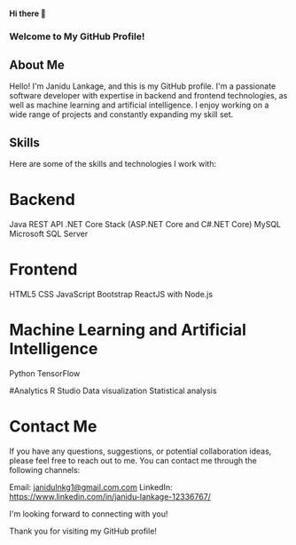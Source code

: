 #### Hi there 👋
### Welcome to My GitHub Profile!
## About Me
Hello! I'm Janidu Lankage, and this is my GitHub profile. I'm a passionate software developer with expertise in backend and frontend technologies, as well as machine learning and artificial intelligence. I enjoy working on a wide range of projects and constantly expanding my skill set.

## Skills
Here are some of the skills and technologies I work with:

# Backend
Java 
REST API 
.NET Core Stack (ASP.NET Core and C#.NET Core)
MySQL
Microsoft SQL Server

# Frontend
HTML5
CSS
JavaScript
Bootstrap
ReactJS with Node.js

# Machine Learning and Artificial Intelligence
Python
TensorFlow

#Analytics
R Studio
Data visualization
Statistical analysis

# Contact Me
If you have any questions, suggestions, or potential collaboration ideas, please feel free to reach out to me. You can contact me through the following channels:

Email: janidulnkg1@gmail.com.com
LinkedIn: https://www.linkedin.com/in/janidu-lankage-12336767/

I'm looking forward to connecting with you!

Thank you for visiting my GitHub profile!
<!--
**janidulnkg1/janidulnkg1** is a ✨ _special_ ✨ repository because its `README.md` (this file) appears on your GitHub profile.

